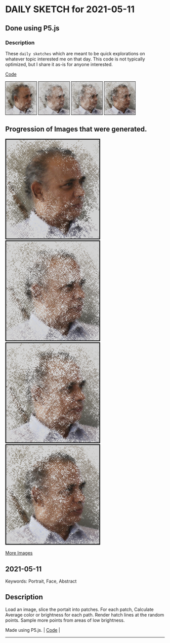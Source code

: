 # DAILY SKETCH for 2021-05-11

## Done using P5.js

### Description

These `daily sketches` which are meant to be quick explorations     on whatever topic interested me on that day. This code is not typically optimized, but I share it as-is     for anyone interested.

[Code](2021-05-11) 

<img src = 'images/keep_2021-05-11-18-24-08.png' width = '100'> <img src = 'images/keep_2021-05-11-18-31-15.png' width = '100'> <img src = 'images/keep_2021-05-11-18-36-27.png' width = '100'> <img src = 'images/keep_2021-05-12-12-00-08.png' width = '100'> 

## Progression of Images that were generated.

<img src = 'images/keep_2021-05-11-18-24-08.png' width = '300'> 
<img src = 'images/keep_2021-05-11-18-31-15.png' width = '300'> 
<img src = 'images/keep_2021-05-11-18-36-27.png' width = '300'> 
<img src = 'images/keep_2021-05-12-12-00-08.png' width = '300'> 


[More Images](2021-05-11/images) 

## 2021-05-11
Keywords: Portrait, Face, Abstract
 

## Description 

 Load an image, slice the portait into patches. For each patch, Calculate Average color or 
 brightness for each path. Render hatch lines at the random points. Sample more points from areas of low brightness.
 

Made using P5.js. | [Code](2021/2021-05-11/) | 

-----

